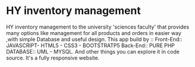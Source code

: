 # HY inventory management
 
HY inventory management to the university 'sciences faculty' that provides many options like management for all products and orders
in easier way ,with simple Database and useful design.
This app build by ::
   Front-End:: JAVASCRIPT- HTML5 - CSS3 - BOOTSTRATP5
   Back-End::  PURE PHP
   DATABASE::  UML - MYSQL.
And other things you can explore it in code source.
It's a fully responsive website.                 
                  


